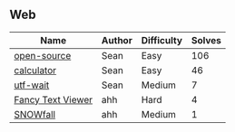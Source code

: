 ## Web

| Name                                   | Author | Difficulty | Solves |
| -------------------------------------- | ------ | ---------- | ------ |
| [open-source](open-source)             | Sean   | Easy       | 106    |
| [calculator](calculator)               | Sean   | Easy       | 46     |
| [utf-wait](utf-wait)                   | Sean   | Medium     | 7      |
| [Fancy Text Viewer](fancy-text-viewer) | ahh    | Hard       | 4      |
| [SNOWfall](snowfall)                   | ahh    | Medium     | 1      |

